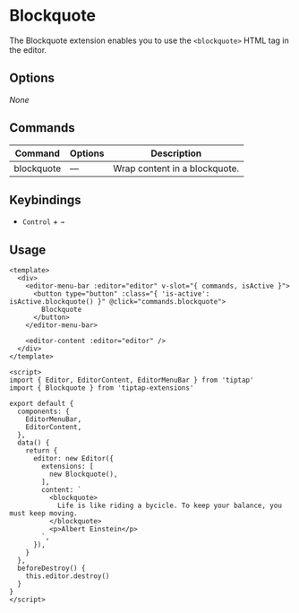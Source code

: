 # Blockquote
The Blockquote extension enables you to use the `<blockquote>` HTML tag in the editor.

## Options
*None*

## Commands
| Command | Options | Description |
| ------ | ---- | ---------------- |
| blockquote | — | Wrap content in a blockquote. |

## Keybindings
* `Control` + `→`

## Usage
```markup
<template>
  <div>
    <editor-menu-bar :editor="editor" v-slot="{ commands, isActive }">
      <button type="button" :class="{ 'is-active': isActive.blockquote() }" @click="commands.blockquote">
        Blockquote
      </button>
    </editor-menu-bar>

    <editor-content :editor="editor" />
  </div>
</template>

<script>
import { Editor, EditorContent, EditorMenuBar } from 'tiptap'
import { Blockquote } from 'tiptap-extensions'

export default {
  components: {
    EditorMenuBar,
    EditorContent,
  },
  data() {
    return {
      editor: new Editor({
        extensions: [
          new Blockquote(),
        ],
        content: `
          <blockquote>
            Life is like riding a bycicle. To keep your balance, you must keep moving.
          </blockquote>
          <p>Albert Einstein</p>
        `,
      }),
    }
  },
  beforeDestroy() {
    this.editor.destroy()
  }
}
</script>
```